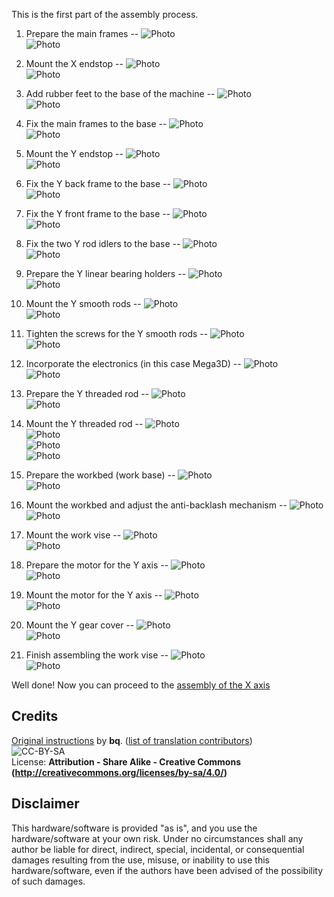 This is the first part of the assembly process.  

1) Prepare the main frames
--
![Photo](https://github.com/carlosgs/Cyclone-PCB-Factory/blob/master/AssemblyInstructions/1_Y_axis/1a.jpg)  
![Photo](https://github.com/carlosgs/Cyclone-PCB-Factory/blob/master/AssemblyInstructions/1_Y_axis/1b.jpg)  


2) Mount the X endstop
--
![Photo](https://github.com/carlosgs/Cyclone-PCB-Factory/blob/master/AssemblyInstructions/1_Y_axis/2a.jpg)  
![Photo](https://github.com/carlosgs/Cyclone-PCB-Factory/blob/master/AssemblyInstructions/1_Y_axis/2b.jpg)  


3) Add rubber feet to the base of the machine
--
![Photo](https://github.com/carlosgs/Cyclone-PCB-Factory/blob/master/AssemblyInstructions/1_Y_axis/3a.jpg)  
![Photo](https://github.com/carlosgs/Cyclone-PCB-Factory/blob/master/AssemblyInstructions/1_Y_axis/3b.jpg)  


4) Fix the main frames to the base
--
![Photo](https://github.com/carlosgs/Cyclone-PCB-Factory/blob/master/AssemblyInstructions/1_Y_axis/4a.jpg)  
![Photo](https://github.com/carlosgs/Cyclone-PCB-Factory/blob/master/AssemblyInstructions/1_Y_axis/4b.jpg)  


5) Mount the Y endstop
--
![Photo](https://github.com/carlosgs/Cyclone-PCB-Factory/blob/master/AssemblyInstructions/1_Y_axis/5a.jpg)  
![Photo](https://github.com/carlosgs/Cyclone-PCB-Factory/blob/master/AssemblyInstructions/1_Y_axis/5b.jpg)  


6) Fix the Y back frame to the base
--
![Photo](https://github.com/carlosgs/Cyclone-PCB-Factory/blob/master/AssemblyInstructions/1_Y_axis/6a.jpg)  
![Photo](https://github.com/carlosgs/Cyclone-PCB-Factory/blob/master/AssemblyInstructions/1_Y_axis/6b.jpg)  


7) Fix the Y front frame to the base
--
![Photo](https://github.com/carlosgs/Cyclone-PCB-Factory/blob/master/AssemblyInstructions/1_Y_axis/7a.jpg)  
![Photo](https://github.com/carlosgs/Cyclone-PCB-Factory/blob/master/AssemblyInstructions/1_Y_axis/7b.jpg)  


8) Fix the two Y rod idlers to the base
--
![Photo](https://github.com/carlosgs/Cyclone-PCB-Factory/blob/master/AssemblyInstructions/1_Y_axis/8a.jpg)  
![Photo](https://github.com/carlosgs/Cyclone-PCB-Factory/blob/master/AssemblyInstructions/1_Y_axis/8b.jpg)  


9) Prepare the Y linear bearing holders
--
![Photo](https://github.com/carlosgs/Cyclone-PCB-Factory/blob/master/AssemblyInstructions/1_Y_axis/9a.jpg)  
![Photo](https://github.com/carlosgs/Cyclone-PCB-Factory/blob/master/AssemblyInstructions/1_Y_axis/9b.jpg)  


10) Mount the Y smooth rods
--
![Photo](https://github.com/carlosgs/Cyclone-PCB-Factory/blob/master/AssemblyInstructions/1_Y_axis/10a.jpg)  
![Photo](https://github.com/carlosgs/Cyclone-PCB-Factory/blob/master/AssemblyInstructions/1_Y_axis/10b.jpg)  


11) Tighten the screws for the Y smooth rods
--
![Photo](https://github.com/carlosgs/Cyclone-PCB-Factory/blob/master/AssemblyInstructions/1_Y_axis/11a.jpg)  
![Photo](https://github.com/carlosgs/Cyclone-PCB-Factory/blob/master/AssemblyInstructions/1_Y_axis/11b.jpg)  


12) Incorporate the electronics (in this case Mega3D)
--
![Photo](https://github.com/carlosgs/Cyclone-PCB-Factory/blob/master/AssemblyInstructions/1_Y_axis/12a.jpg)  
![Photo](https://github.com/carlosgs/Cyclone-PCB-Factory/blob/master/AssemblyInstructions/1_Y_axis/12b.jpg)  


13) Prepare the Y threaded rod
--
![Photo](https://github.com/carlosgs/Cyclone-PCB-Factory/blob/master/AssemblyInstructions/1_Y_axis/13a.jpg)  
![Photo](https://github.com/carlosgs/Cyclone-PCB-Factory/blob/master/AssemblyInstructions/1_Y_axis/13b.jpg)  


14) Mount the Y threaded rod
--
![Photo](https://github.com/carlosgs/Cyclone-PCB-Factory/blob/master/AssemblyInstructions/1_Y_axis/14a.jpg)  
![Photo](https://github.com/carlosgs/Cyclone-PCB-Factory/blob/master/AssemblyInstructions/1_Y_axis/14b.jpg)  
![Photo](https://github.com/carlosgs/Cyclone-PCB-Factory/blob/master/AssemblyInstructions/1_Y_axis/14c.jpg)  
![Photo](https://github.com/carlosgs/Cyclone-PCB-Factory/blob/master/AssemblyInstructions/1_Y_axis/14d.jpg)  


15) Prepare the workbed (work base)
--
![Photo](https://github.com/carlosgs/Cyclone-PCB-Factory/blob/master/AssemblyInstructions/1_Y_axis/15a.jpg)  
![Photo](https://github.com/carlosgs/Cyclone-PCB-Factory/blob/master/AssemblyInstructions/1_Y_axis/15b.jpg)  


16) Mount the workbed and adjust the anti-backlash mechanism
--
![Photo](https://github.com/carlosgs/Cyclone-PCB-Factory/blob/master/AssemblyInstructions/1_Y_axis/16a.jpg)  
![Photo](https://github.com/carlosgs/Cyclone-PCB-Factory/blob/master/AssemblyInstructions/1_Y_axis/16b.jpg)  


17) Mount the work vise
--
![Photo](https://github.com/carlosgs/Cyclone-PCB-Factory/blob/master/AssemblyInstructions/1_Y_axis/17a.jpg)  
![Photo](https://github.com/carlosgs/Cyclone-PCB-Factory/blob/master/AssemblyInstructions/1_Y_axis/17b.jpg)  


18) Prepare the motor for the Y axis
--
![Photo](https://github.com/carlosgs/Cyclone-PCB-Factory/blob/master/AssemblyInstructions/1_Y_axis/18a.jpg)  
![Photo](https://github.com/carlosgs/Cyclone-PCB-Factory/blob/master/AssemblyInstructions/1_Y_axis/18b.jpg)  


19) Mount the motor for the Y axis
--
![Photo](https://github.com/carlosgs/Cyclone-PCB-Factory/blob/master/AssemblyInstructions/1_Y_axis/19a.jpg)  
![Photo](https://github.com/carlosgs/Cyclone-PCB-Factory/blob/master/AssemblyInstructions/1_Y_axis/19b.jpg)  


20) Mount the Y gear cover
--
![Photo](https://github.com/carlosgs/Cyclone-PCB-Factory/blob/master/AssemblyInstructions/1_Y_axis/20a.jpg)  
![Photo](https://github.com/carlosgs/Cyclone-PCB-Factory/blob/master/AssemblyInstructions/1_Y_axis/20b.jpg)  


21) Finish assembling the work vise
--
![Photo](https://github.com/carlosgs/Cyclone-PCB-Factory/blob/master/AssemblyInstructions/1_Y_axis/21a.jpg)  
![Photo](https://github.com/carlosgs/Cyclone-PCB-Factory/blob/master/AssemblyInstructions/1_Y_axis/21b.jpg)  

Well done! Now you can proceed to the [assembly of the X axis](https://github.com/carlosgs/Cyclone-PCB-Factory/wiki/Assembly-of-the-X-axis)  

Credits
--
[Original instructions](http://diwo.bq.com/como-montar-cyclone-paso-a-paso/) by **bq**. ([list of translation contributors](https://github.com/carlosgs/Cyclone-PCB-Factory/wiki#translation-contributors))  
![CC-BY-SA](https://github.com/carlosgs/Cyclone-PCB-Factory/blob/master/AssemblyInstructions/bq-logo-cc-sa-small-150px.png)  
License: **Attribution - Share Alike - Creative Commons (<http://creativecommons.org/licenses/by-sa/4.0/>)**  

Disclaimer  
--
This hardware/software is provided "as is", and you use the hardware/software at your own risk. Under no circumstances shall any author be liable for direct, indirect, special, incidental, or consequential damages resulting from the use, misuse, or inability to use this hardware/software, even if the authors have been advised of the possibility of such damages.  


